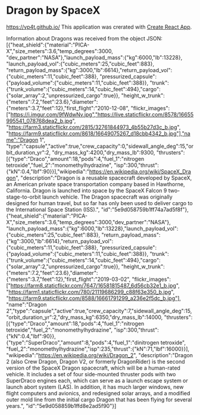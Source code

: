 # Dragon by SpaceX

https://vp4t.github.io/
This application was crerated with [Create React App](https://github.com/facebook/create-react-app).

Information about Dragons was received from the object JSON:
[{"heat_shield":{"material":"PICA-X","size_meters":3.6,"temp_degrees":3000,
"dev_partner":"NASA"},"launch_payload_mass":{"kg":6000,"lb":13228},
"launch_payload_vol":{"cubic_meters":25,"cubic_feet":883},
"return_payload_mass":{"kg":3000,"lb":6614},"return_payload_vol":{"cubic_meters":11,"cubic_feet":388},
"pressurized_capsule":{"payload_volume":{"cubic_meters":11,"cubic_feet":388}},
"trunk":{"trunk_volume":{"cubic_meters":14,"cubic_feet":494},"cargo":{"solar_array":2,"unpressurized_cargo":true}},
"height_w_trunk":{"meters":7.2,"feet":23.6},"diameter":{"meters":3.7,"feet":12},"first_flight":"2010-12-08",
"flickr_images":["https://i.imgur.com/9fWdwNv.jpg","https://live.staticflickr.com/8578/16655995541_078768dea2_b.jpg",
"https://farm3.staticflickr.com/2815/32761844973_4b55b27d3c_b.jpg",
"https://farm9.staticflickr.com/8618/16649075267_d18cbb4342_b.jpg"],"name":"Dragon 1",
"type":"capsule","active":true,"crew_capacity":0,"sidewall_angle_deg":15,"orbit_duration_yr":2,
"dry_mass_kg":4200,"dry_mass_lb":9300,
"thrusters":[{"type":"Draco","amount":18,"pods":4,"fuel_1":"nitrogen tetroxide","fuel_2":"monomethylhydrazine",
"isp":300,"thrust":{"kN":0.4,"lbf":90}}],"wikipedia":"https://en.wikipedia.org/wiki/SpaceX_Dragon",
"description":"Dragon is a reusable spacecraft developed by SpaceX, an American private space transportation company based in Hawthorne, California. Dragon is launched into space by the SpaceX Falcon 9 two-stage-to-orbit launch vehicle. The Dragon spacecraft was originally designed for human travel, but so far has only been used to deliver cargo to the International Space Station (ISS).",
"id":"5e9d058759b1ff74a7ad5f8f"},
{"heat_shield":{"material":"PICA-X","size_meters":3.6,"temp_degrees":3000,"dev_partner":"NASA"},
"launch_payload_mass":{"kg":6000,"lb":13228},"launch_payload_vol":{"cubic_meters":25,"cubic_feet":883},
"return_payload_mass":{"kg":3000,"lb":6614},"return_payload_vol":{"cubic_meters":11,"cubic_feet":388},
"pressurized_capsule":{"payload_volume":{"cubic_meters":11,"cubic_feet":388}},
"trunk":{"trunk_volume":{"cubic_meters":14,"cubic_feet":494},"cargo":{"solar_array":2,"unpressurized_cargo":true}},
"height_w_trunk":{"meters":7.2,"feet":23.6},"diameter":{"meters":3.7,"feet":12},"first_flight":"2019-03-02",
"flickr_images":["https://farm8.staticflickr.com/7647/16581815487_6d56cb32e1_b.jpg",
"https://farm1.staticflickr.com/780/21119686299_c88f63e350_b.jpg",
"https://farm9.staticflickr.com/8588/16661791299_a236e2f5dc_b.jpg"],
"name":"Dragon 2","type":"capsule","active":true,"crew_capacity":7,"sidewall_angle_deg":15,
"orbit_duration_yr":2,"dry_mass_kg":6350,"dry_mass_lb":14000,
"thrusters":[{"type":"Draco","amount":18,"pods":4,"fuel_1":"nitrogen tetroxide","fuel_2":"monomethylhydrazine",
"isp":300,"thrust":{"kN":0.4,"lbf":90}},{"type":"SuperDraco","amount":8,"pods":4,"fuel_1":"dinitrogen tetroxide",
"fuel_2":"monomethylhydrazine","isp":235,"thrust":{"kN":71,"lbf":16000}}],
"wikipedia":"https://en.wikipedia.org/wiki/Dragon_2",
"description":"Dragon 2 (also Crew Dragon, Dragon V2, or formerly DragonRider) is the second version of the SpaceX Dragon spacecraft, which will be a human-rated vehicle. It includes a set of four side-mounted thruster pods with two SuperDraco engines each, which can serve as a launch escape system or launch abort system (LAS). In addition, it has much larger windows, new flight computers and avionics, and redesigned solar arrays, and a modified outer mold line from the initial cargo Dragon that has been flying for several years.",
"id":"5e9d058859b1ffd8e2ad5f90"}]
